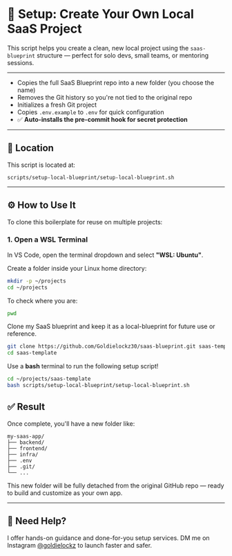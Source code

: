 # 🚀 Setup: Create Your Own Local SaaS Project

This script helps you create a clean, new local project using the `saas-blueprint` structure — perfect for solo devs, small teams, or mentoring sessions.

---

- Copies the full SaaS Blueprint repo into a new folder (you choose the name)
- Removes the Git history so you're not tied to the original repo
- Initializes a fresh Git project
- Copies `.env.example` to `.env` for quick configuration
- ✅ **Auto-installs the pre-commit hook for secret protection**

---

## 📂 Location

This script is located at:

```
scripts/setup-local-blueprint/setup-local-blueprint.sh
```

---

## ⚙️ How to Use It

To clone this boilerplate for reuse on multiple projects:

### 1. Open a WSL Terminal

In VS Code, open the terminal dropdown and select **"WSL: Ubuntu"**.

Create a folder inside your Linux home directory:

```bash
mkdir -p ~/projects
cd ~/projects
```

To check where you are:

```bash
pwd
```

Clone my SaaS blueprint and keep it as a local-blueprint for future use or reference.

```bash
git clone https://github.com/Goldielockz30/saas-blueprint.git saas-template            # Edit the name eg. saas-template
cd saas-template
```

Use a **bash** terminal to run the following setup script!

```bash
cd ~/projects/saas-template
bash scripts/setup-local-blueprint/setup-local-blueprint.sh
```

## ✅ Result

Once complete, you'll have a new folder like:

```
my-saas-app/
├── backend/
├── frontend/
├── infra/
├── .env
├── .git/
└── ...
```

This new folder will be fully detached from the original GitHub repo — ready to build and customize as your own app.

---

## 🙋 Need Help?

I offer hands-on guidance and done-for-you setup services.
DM me on Instagram [@goldielockz](https://instagram.com/goldielockz) to launch faster and safer.
